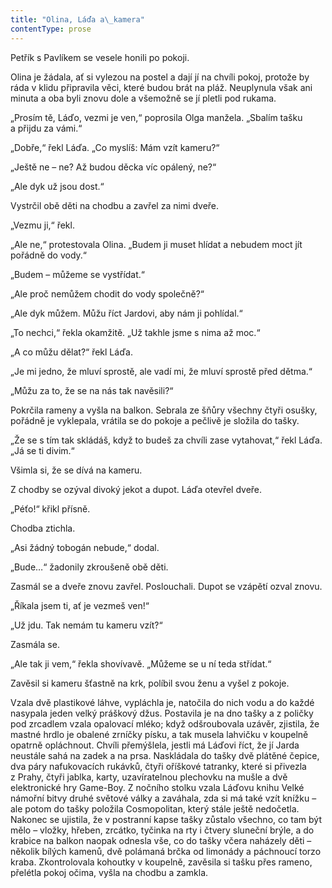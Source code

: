 ```yaml
---
title: "Olina, Láďa a\_kamera"
contentType: prose
---
```


Petřík s Pavlíkem se vesele honili po pokoji.

  

Olina je žádala, ať si vylezou na postel a dají jí na chvíli pokoj, protože by ráda v klidu připravila věci, které budou brát na pláž. Neuplynula však ani minuta a oba byli znovu dole a všemožně se jí pletli pod rukama.

„Prosím tě, Láďo, vezmi je ven,“ poprosila Olga manžela. „Sbalím tašku a přijdu za vámi.“

„Dobře,“ řekl Láďa. „Co myslíš: Mám vzít kameru?“

„Ještě ne – ne? Až budou děcka víc opálený, ne?“

„Ale dyk už jsou dost.“

Vystrčil obě děti na chodbu a zavřel za nimi dveře.

„Vezmu ji,“ řekl.

„Ale ne,“ protestovala Olina. „Budem ji muset hlídat a nebudem moct jít pořádně do vody.“

„Budem – můžeme se vystřídat.“

„Ale proč nemůžem chodit do vody společně?“

„Ale dyk můžem. Můžu říct Jardovi, aby nám ji pohlídal.“

„To nechci,“ řekla okamžitě. „Už takhle jsme s nima až moc.“

„A co můžu dělat?“ řekl Láďa.

„Je mi jedno, že mluví sprostě, ale vadí mi, že mluví sprostě před dětma.“

„Můžu za to, že se na nás tak navěsili?“

Pokrčila rameny a vyšla na balkon. Sebrala ze šňůry všechny čtyři osušky, pořádně je vyklepala, vrátila se do pokoje a pečlivě je složila do tašky.

„Že se s tím tak skládáš, když to budeš za chvíli zase vytahovat,“ řekl Láďa. „Já se ti divim.“

Všimla si, že se dívá na kameru.

Z chodby se ozýval divoký jekot a dupot. Láďa otevřel dveře.

„Péťo!“ křikl přísně.

Chodba ztichla.

„Asi žádný tobogán nebude,“ dodal.

„Bude…“ žadonily zkroušeně obě děti.

Zasmál se a dveře znovu zavřel. Poslouchali. Dupot se vzápětí ozval znovu.

„Říkala jsem ti, ať je vezmeš ven!“

„Už jdu. Tak nemám tu kameru vzít?“

Zasmála se.

„Ale tak ji vem,“ řekla shovívavě. „Můžeme se u ní teda střídat.“

Zavěsil si kameru šťastně na krk, políbil svou ženu a vyšel z pokoje.

Vzala dvě plastikové láhve, vypláchla je, natočila do nich vodu a do každé nasypala jeden velký práškový džus. Postavila je na dno tašky a z poličky pod zrcadlem vzala opalovací mléko; když odšroubovala uzávěr, zjistila, že mastné hrdlo je obalené zrníčky písku, a tak musela lahvičku v koupelně opatrně opláchnout. Chvíli přemýšlela, jestli má Láďovi říct, že jí Jarda neustále sahá na zadek a na prsa. Naskládala do tašky dvě plátěné čepice, dva páry nafukovacích rukávků, čtyři oříškové tatranky, které si přivezla z Prahy, čtyři jablka, karty, uzavíratelnou plechovku na mušle a dvě elektronické hry Game-Boy. Z nočního stolku vzala Láďovu knihu Velké námořní bitvy druhé světové války a zaváhala, zda si má také vzít knížku – ale potom do tašky položila Cosmopolitan, který stále ještě nedočetla. Nakonec se ujistila, že v postranní kapse tašky zůstalo všechno, co tam být mělo – vložky, hřeben, zrcátko, tyčinka na rty i čtvery sluneční brýle, a do krabice na balkon naopak odnesla vše, co do tašky včera naházely děti – několik bílých kamenů, dvě polámaná brčka od limonády a páchnoucí torzo kraba. Zkontrolovala kohoutky v koupelně, zavěsila si tašku přes rameno, přelétla pokoj očima, vyšla na chodbu a zamkla.
